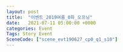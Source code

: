 ```yaml
---
layout: post
title:  "이벤트_2019여름_0화_오프닝"
date:   2021-07-11 05:00:00 +0000
categories: Event
Tags: Story Event
SceneCode: ["scene_evt190627_cp0_q1_s10"]
---
```

